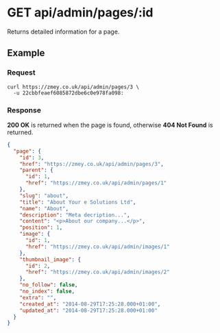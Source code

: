 # GET api/admin/pages/:id

Returns detailed information for a page.

## Example

### Request

```
curl https://zmey.co.uk/api/admin/pages/3 \
  -u 22cbbfeaef6085872dbe6c0e978fa098:
```

### Response

**200 OK** is returned when the page is found, otherwise **404 Not Found** is
returned.

```json
{
  "page": {
    "id": 3,
    "href": "https://zmey.co.uk/api/admin/pages/3",
    "parent": {
      "id": 1,
      "href": "https://zmey.co.uk/api/admin/pages/1"
    },
    "slug": "about",
    "title": "About Your e Solutions Ltd",
    "name": "About",
    "description": "Meta decription...",
    "content": "<p>About our company...</p>",
    "position": 1,
    "image": {
      "id": 1,
      "href": "https://zmey.co.uk/api/admin/images/1"
    },
    "thumbnail_image": {
      "id": 2,
      "href": "https://zmey.co.uk/api/admin/images/2"
    },
    "no_follow": false,
    "no_index": false,
    "extra": "",
    "created_at": "2014-08-29T17:25:28.000+01:00",
    "updated_at": "2014-08-29T17:25:28.000+01:00"
  }
}
```
